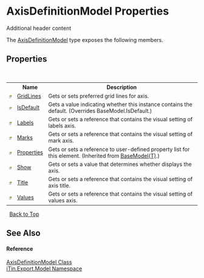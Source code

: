 # AxisDefinitionModel Properties
Additional header content 

The <a href="T_iTin_Export_Model_AxisDefinitionModel">AxisDefinitionModel</a> type exposes the following members.


## Properties
&nbsp;<table><tr><th></th><th>Name</th><th>Description</th></tr><tr><td>![Public property](media/pubproperty.gif "Public property")</td><td><a href="P_iTin_Export_Model_AxisDefinitionModel_GridLines">GridLines</a></td><td>
Gets or sets preferred grid lines for axis.</td></tr><tr><td>![Public property](media/pubproperty.gif "Public property")</td><td><a href="P_iTin_Export_Model_AxisDefinitionModel_IsDefault">IsDefault</a></td><td>
Gets a value indicating whether this instance contains the default.
 (Overrides BaseModel.IsDefault.)</td></tr><tr><td>![Public property](media/pubproperty.gif "Public property")</td><td><a href="P_iTin_Export_Model_AxisDefinitionModel_Labels">Labels</a></td><td>
Gets or sets a reference that contains the visual setting of labels axis.</td></tr><tr><td>![Public property](media/pubproperty.gif "Public property")</td><td><a href="P_iTin_Export_Model_AxisDefinitionModel_Marks">Marks</a></td><td>
Gets or sets a reference that contains the visual setting of mark axis.</td></tr><tr><td>![Public property](media/pubproperty.gif "Public property")</td><td><a href="P_iTin_Export_Model_BaseModel_1_Properties">Properties</a></td><td>
Gets or sets a reference to user-defined property list for this element.
 (Inherited from <a href="T_iTin_Export_Model_BaseModel_1">BaseModel(T)</a>.)</td></tr><tr><td>![Public property](media/pubproperty.gif "Public property")</td><td><a href="P_iTin_Export_Model_AxisDefinitionModel_Show">Show</a></td><td>
Gets or sets a value that determines whether displays the axis.</td></tr><tr><td>![Public property](media/pubproperty.gif "Public property")</td><td><a href="P_iTin_Export_Model_AxisDefinitionModel_Title">Title</a></td><td>
Gets or sets a reference that contains the visual setting of axis title.</td></tr><tr><td>![Public property](media/pubproperty.gif "Public property")</td><td><a href="P_iTin_Export_Model_AxisDefinitionModel_Values">Values</a></td><td>
Gets or sets a reference that contains the visual setting of values axis.</td></tr></table>&nbsp;
<a href="#axisdefinitionmodel-properties">Back to Top</a>

## See Also


#### Reference
<a href="T_iTin_Export_Model_AxisDefinitionModel">AxisDefinitionModel Class</a><br /><a href="N_iTin_Export_Model">iTin.Export.Model Namespace</a><br />